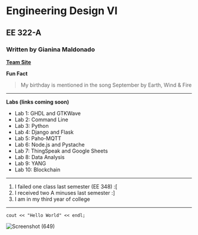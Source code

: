 # Engineering Design VI
## EE 322-A
### Written by Gianina Maldonado  

[**Team Site**](https://sites.google.com/stevens.edu/ee-322/home)

**Fun Fact**
> My birthday is mentioned in the song September by Earth, Wind & Fire

--- 

**Labs (links coming soon)**
* Lab 1: GHDL and GTKWave
* Lab 2: Command Line
* Lab 3: Python
* Lab 4: Django and Flask
* Lab 5: Paho-MQTT
* Lab 6: Node.js and Pystache
* Lab 7: ThingSpeak and Google Sheets
* Lab 8: Data Analysis
* Lab 9: YANG
* Lab 10: Blockchain

---

1. I failed one class last semester (EE 348) :[
2. I received two A minuses last semester :]
3. I am in my third year of college

---

`cout << "Hello World" << endl;`

![Screenshot (649)](https://github.com/user-attachments/assets/00ad2653-96ce-4aa7-bafd-8f18cb6a84ea)
